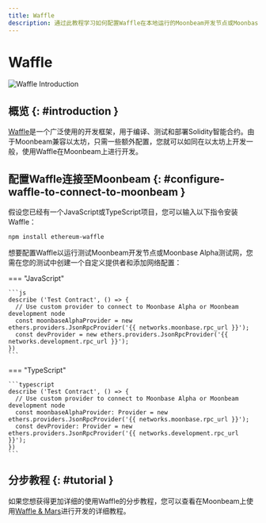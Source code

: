 ```yaml
---
title: Waffle
description: 通过此教程学习如何配置Waffle在本地运行的Moonbeam开发节点或Moonbase Alpha测试网上测试Solidity智能合约。
---
```


# Waffle

![Waffle Introduction](/images/builders/tools/eth-dev-env/waffle-banner.png)
## 概览 {: #introduction } 

[Waffle](https://www.getwaffle.io/)是一个广泛使用的开发框架，用于编译、测试和部署Solidity智能合约。由于Moonbeam兼容以太坊，只需一些额外配置，您就可以如同在以太坊上开发一般，使用Waffle在Moonbeam上进行开发。

## 配置Waffle连接至Moonbeam {: #configure-waffle-to-connect-to-moonbeam } 

假设您已经有一个JavaScript或TypeScript项目，您可以输入以下指令安装Waffle：

```
npm install ethereum-waffle
```

想要配置Waffle以运行测试Moonbeam开发节点或Moonbase Alpha测试网，您需在您的测试中创建一个自定义提供者和添加网络配置：

=== "JavaScript"

    ```js
    describe ('Test Contract', () => {
      // Use custom provider to connect to Moonbase Alpha or Moonbeam development node
      const moonbaseAlphaProvider = new ethers.providers.JsonRpcProvider('{{ networks.moonbase.rpc_url }}');
      const devProvider = new ethers.providers.JsonRpcProvider('{{ networks.development.rpc_url }}');
    })
    ```

=== "TypeScript"

    ```typescript
    describe ('Test Contract', () => {
      // Use custom provider to connect to Moonbase Alpha or Moonbeam development node
      const moonbaseAlphaProvider: Provider = new ethers.providers.JsonRpcProvider('{{ networks.moonbase.rpc_url }}');
      const devProvider: Provider = new ethers.providers.JsonRpcProvider('{{ networks.development.rpc_url }}');
    })
    ```

## 分步教程 {: #tutorial }

如果您想获得更加详细的使用Waffle的分步教程，您可以查看在Moonbeam上使用[Waffle & Mars](/builders/interact/waffle-mars/)进行开发的详细教程。
